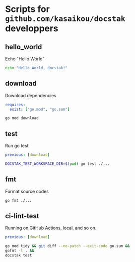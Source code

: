 # Scripts for `github.com/kasaikou/docstak` developpers

## hello_world

Echo "Hello World"

```sh
echo "Hello World, docstak!"
```

## download

Download dependencies

```yaml:docstak.yml
requires:
  exist: ["go.mod", "go.sum"]
```

```sh
go mod download
```

## test

Run go test

```yaml:docstak.yml
previous: [download]
```

```sh
DOCSTAK_TEST_WORKSPACE_DIR=$(pwd) go test ./...
```

## fmt

Format source codes

```sh
go fmt ./...
```

## ci-lint-test

Running on GitHub Actions, local, and so on.

```yaml:docstak.yml
previous: [download]
```

```sh
go mod tidy && git diff --no-patch --exit-code go.sum &&
gofmt -l . &&
docstak test
```
